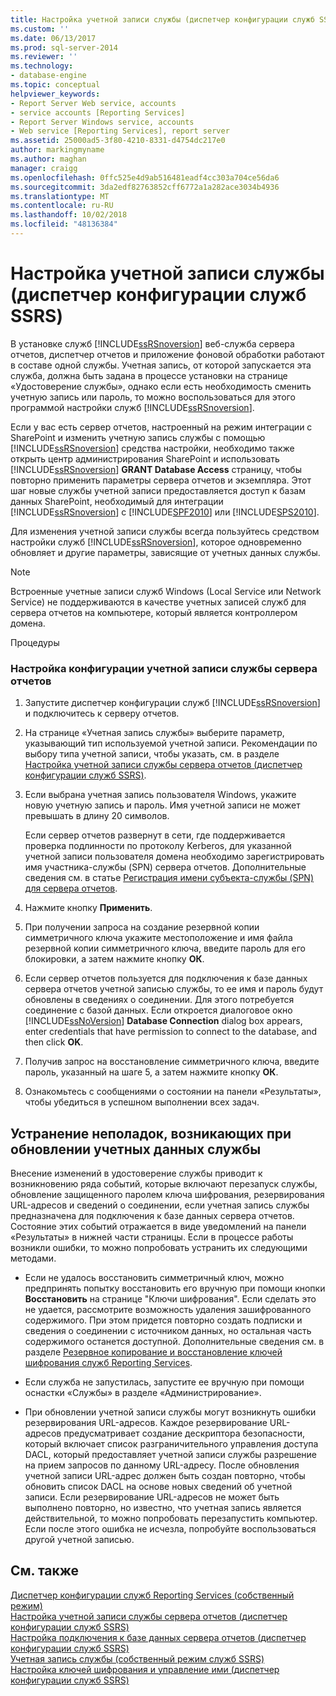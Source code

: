 ```yaml
---
title: Настройка учетной записи службы (диспетчер конфигурации служб SSRS) | Документация Майкрософт
ms.custom: ''
ms.date: 06/13/2017
ms.prod: sql-server-2014
ms.reviewer: ''
ms.technology:
- database-engine
ms.topic: conceptual
helpviewer_keywords:
- Report Server Web service, accounts
- service accounts [Reporting Services]
- Report Server Windows service, accounts
- Web service [Reporting Services], report server
ms.assetid: 25000ad5-3f80-4210-8331-d4754dc217e0
author: markingmyname
ms.author: maghan
manager: craigg
ms.openlocfilehash: 0ffc525e4d9ab516481eadf4cc303a704ce56da6
ms.sourcegitcommit: 3da2edf82763852cff6772a1a282ace3034b4936
ms.translationtype: MT
ms.contentlocale: ru-RU
ms.lasthandoff: 10/02/2018
ms.locfileid: "48136384"
---
```

# <a name="configure-a-service-account-ssrs-configuration-manager"></a>Настройка учетной записи службы (диспетчер конфигурации служб SSRS)
  В установке служб [!INCLUDE[ssRSnoversion](../../includes/ssrsnoversion-md.md)] веб-служба сервера отчетов, диспетчер отчетов и приложение фоновой обработки работают в составе одной службы. Учетная запись, от которой запускается эта служба, должна быть задана в процессе установки на странице «Удостоверение службы», однако если есть необходимость сменить учетную запись или пароль, то можно воспользоваться для этого программой настройки служб [!INCLUDE[ssRSnoversion](../../includes/ssrsnoversion-md.md)].  
  
 Если у вас есть сервер отчетов, настроенный на режим интеграции с SharePoint и изменить учетную запись службы с помощью [!INCLUDE[ssRSnoversion](../../includes/ssrsnoversion-md.md)] средства настройки, необходимо также открыть центр администрирования SharePoint и использовать [!INCLUDE[ssRSnoversion](../../includes/ssrsnoversion-md.md)]  **GRANT Database Access** страницу, чтобы повторно применить параметры сервера отчетов и экземпляра. Этот шаг новые службы учетной записи предоставляется доступ к базам данных SharePoint, необходимый для интеграции [!INCLUDE[ssRSnoversion](../../includes/ssrsnoversion-md.md)] с [!INCLUDE[SPF2010](../../includes/spf2010-md.md)] или [!INCLUDE[SPS2010](../../includes/sps2010-md.md)].  
  
 Для изменения учетной записи службы всегда пользуйтесь средством настройки служб [!INCLUDE[ssRSnoversion](../../includes/ssrsnoversion-md.md)], которое одновременно обновляет и другие параметры, зависящие от учетных данных службы.  
  
> [!NOTE]  
>  Встроенные учетные записи служб Windows (Local Service или Network Service) не поддерживаются в качестве учетных записей служб для сервера отчетов на компьютере, который является контроллером домена.  
  
 Процедуры  
  
### <a name="to-configure-the-report-server-service-account"></a>Настройка конфигурации учетной записи службы сервера отчетов  
  
1.  Запустите диспетчер конфигурации служб [!INCLUDE[ssRSnoversion](../../includes/ssrsnoversion-md.md)] и подключитесь к серверу отчетов.  
  
2.  На странице «Учетная запись службы» выберите параметр, указывающий тип используемой учетной записи. Рекомендации по выбору типа учетной записи, чтобы указать, см. в разделе [Настройка учетной записи службы сервера отчетов &#40;диспетчер конфигурации служб SSRS&#41;](../../reporting-services/install-windows/configure-the-report-server-service-account-ssrs-configuration-manager.md).  
  
3.  Если выбрана учетная запись пользователя Windows, укажите новую учетную запись и пароль. Имя учетной записи не может превышать в длину 20 символов.  
  
     Если сервер отчетов развернут в сети, где поддерживается проверка подлинности по протоколу Kerberos, для указанной учетной записи пользователя домена необходимо зарегистрировать имя участника-службы (SPN) сервера отчетов. Дополнительные сведения см. в статье [Регистрация имени субъекта-службы (SPN) для сервера отчетов](../../reporting-services/report-server/register-a-service-principal-name-spn-for-a-report-server.md).  
  
4.  Нажмите кнопку **Применить**.  
  
5.  При получении запроса на создание резервной копии симметричного ключа укажите местоположение и имя файла резервной копии симметричного ключа, введите пароль для его блокировки, а затем нажмите кнопку **ОК**.  
  
6.  Если сервер отчетов пользуется для подключения к базе данных сервера отчетов учетной записью службы, то ее имя и пароль будут обновлены в сведениях о соединении. Для этого потребуется соединение с базой данных. Если откроется диалоговое окно [!INCLUDE[ssNoVersion](../../includes/ssnoversion-md.md)] **Database Connection** dialog box appears, enter credentials that have permission to connect to the database, and then click **OK**.  
  
7.  Получив запрос на восстановление симметричного ключа, введите пароль, указанный на шаге 5, а затем нажмите кнопку **ОК**.  
  
8.  Ознакомьтесь с сообщениями о состоянии на панели «Результаты», чтобы убедиться в успешном выполнении всех задач.  
  
## <a name="troubleshooting-service-identity-update-errors"></a>Устранение неполадок, возникающих при обновлении учетных данных службы  
 Внесение изменений в удостоверение службы приводит к возникновению ряда событий, которые включают перезапуск службы, обновление защищенного паролем ключа шифрования, резервирования URL-адресов и сведений о соединении, если учетная запись службы предназначена для подключения к базе данных сервера отчетов. Состояние этих событий отражается в виде уведомлений на панели «Результаты» в нижней части страницы. Если в процессе работы возникли ошибки, то можно попробовать устранить их следующими методами.  
  
-   Если не удалось восстановить симметричный ключ, можно предпринять попытку восстановить его вручную при помощи кнопки **Восстановить** на странице "Ключи шифрования". Если сделать это не удается, рассмотрите возможность удаления зашифрованного содержимого. При этом придется повторно создать подписки и сведения о соединении с источником данных, но остальная часть содержимого останется доступной. Дополнительные сведения см. в разделе [Резервное копирование и восстановление ключей шифрования служб Reporting Services](../../reporting-services/install-windows/ssrs-encryption-keys-back-up-and-restore-encryption-keys.md).  
  
-   Если служба не запустилась, запустите ее вручную при помощи оснастки «Службы» в разделе «Администрирование».  
  
-   При обновлении учетной записи службы могут возникнуть ошибки резервирования URL-адресов. Каждое резервирование URL-адресов предусматривает создание дескриптора безопасности, который включает список разграничительного управления доступа DACL, который предоставляет учетной записи службы разрешение на прием запросов по данному URL-адресу. После обновления учетной записи URL-адрес должен быть создан повторно, чтобы обновить список DACL на основе новых сведений об учетной записи. Если резервирование URL-адресов не может быть выполнено повторно, но известно, что учетная запись является действительной, то можно попробовать перезапустить компьютер. Если после этого ошибка не исчезла, попробуйте воспользоваться другой учетной записью.  
  
## <a name="see-also"></a>См. также  
 [Диспетчер конфигурации служб Reporting Services &#40;собственный режим&#41;](../../../2014/sql-server/install/reporting-services-configuration-manager-native-mode.md)   
 [Настройка учетной записи службы сервера отчетов (диспетчер конфигурации служб SSRS)](../../reporting-services/install-windows/configure-the-report-server-service-account-ssrs-configuration-manager.md)   
 [Настройка подключения к базе данных сервера отчетов &#40;диспетчер конфигурации служб SSRS&#41;](../../../2014/sql-server/install/configure-a-report-server-database-connection-ssrs-configuration-manager.md)   
 [Учетная запись службы &#40;собственный режим служб SSRS&#41;](../../../2014/sql-server/install/service-account-ssrs-native-mode.md)   
 [Настройка ключей шифрования и управление ими (диспетчер конфигурации служб SSRS)](../../reporting-services/install-windows/ssrs-encryption-keys-manage-encryption-keys.md)  
  
  
